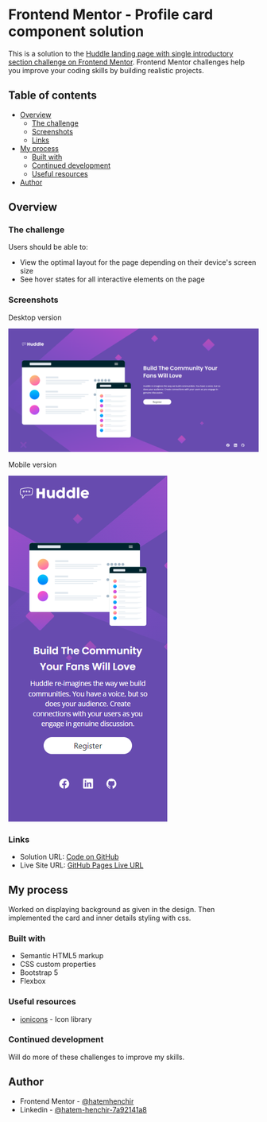 # Frontend Mentor - Profile card component solution

This is a solution to the [Huddle landing page with single introductory section challenge on Frontend Mentor](https://www.frontendmentor.io/challenges/huddle-landing-page-with-a-single-introductory-section-B_2Wvxgi0). Frontend Mentor challenges help you improve your coding skills by building realistic projects.

## Table of contents

- [Overview](#overview)
  - [The challenge](#the-challenge)
  - [Screenshots](#screenshots)
  - [Links](#links)
- [My process](#my-process)
  - [Built with](#built-with)
  - [Continued development](#continued-development)
  - [Useful resources](#useful-resources)
- [Author](#author)

## Overview

### The challenge

Users should be able to:
- View the optimal layout for the page depending on their device's screen size
- See hover states for all interactive elements on the page

### Screenshots

Desktop version

![desktop version](/screenshots/desktop.png)

Mobile version

![mobile version](/screenshots/mobile.png)

### Links

- Solution URL: [Code on GitHub](https://github.com/hatemhenchir/Huddle-landing-page-with-single-introductory-section)
- Live Site URL: [GitHub Pages Live URL](https://hatemhenchir.github.io/Huddle-landing-page-with-single-introductory-section)

## My process

Worked on displaying background as given in the design.
Then implemented the card and inner details styling with css.

### Built with

- Semantic HTML5 markup
- CSS custom properties
- Bootstrap 5
- Flexbox

### Useful resources
- [ionicons](https://ionic.io/ionicons) - Icon library


### Continued development

Will do more of these challenges to improve my skills.

## Author

- Frontend Mentor - [@hatemhenchir](https://www.frontendmentor.io/profile/hatemhenchir)
- Linkedin - [@hatem-henchir-7a92141a8](https://www.linkedin.com/in/hatem-henchir-7a92141a8/)